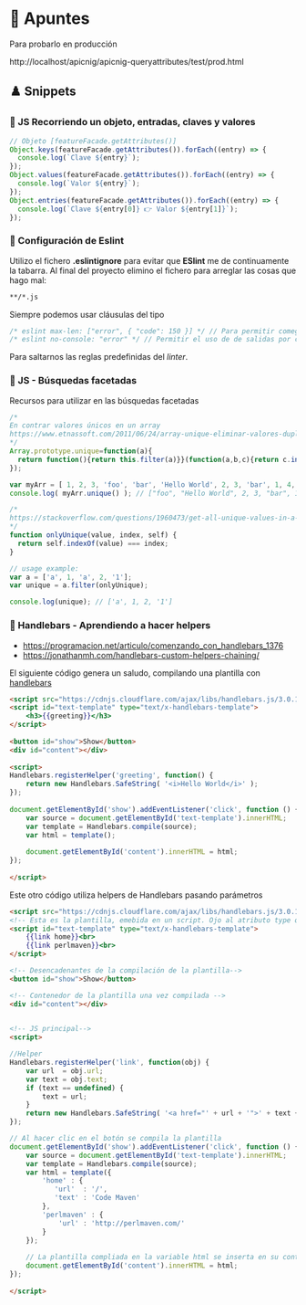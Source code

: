 # 📓 Apuntes

Para probarlo en producción

http://localhost/apicnig/apicnig-queryattributes/test/prod.html


## ♟️ Snippets
### 🔸 JS Recorriendo un objeto, entradas, claves y valores

```javascript
// Objeto [featureFacade.getAttributes()]
Object.keys(featureFacade.getAttributes()).forEach((entry) => {
  console.log(`Clave ${entry}`);
});
Object.values(featureFacade.getAttributes()).forEach((entry) => {
  console.log(`Valor ${entry}`);
});
Object.entries(featureFacade.getAttributes()).forEach((entry) => {
  console.log(`Clave ${entry[0]} 👉 Valor ${entry[1]}`);
});
```

### 🔸 Configuración de Eslint

Utilizo el fichero **.eslintignore** para evitar que **ESlint** me de continuamente la tabarra. Al final del proyecto elimino el fichero para arreglar las cosas que hago mal:

```bash
**/*.js
```

Siempre podemos usar cláusulas del tipo

```javascript
/* eslint max-len: ["error", { "code": 150 }] */ // Para permitir comegtarios de hasta 150
/* eslint no-console: "error" */ // Permitir el uso de de salidas por consola
```

Para saltarnos las reglas predefinidas del *linter*.

### 🔸 JS - Búsquedas facetadas

Recursos para utilizar en las búsquedas facetadas

```javascript
/*
En contrar valores únicos en un array
https://www.etnassoft.com/2011/06/24/array-unique-eliminar-valores-duplicados-de-un-array-en-javascript/
*/
Array.prototype.unique=function(a){
  return function(){return this.filter(a)}}(function(a,b,c){return c.indexOf(a,b+1)<0
});

var myArr = [ 1, 2, 3, 'foo', 'bar', 'Hello World', 2, 3, 'bar', 1, 4, 5];
console.log( myArr.unique() ); // ["foo", "Hello World", 2, 3, "bar", 1, 4, 5]

/*
https://stackoverflow.com/questions/1960473/get-all-unique-values-in-a-javascript-array-remove-duplicates
*/
function onlyUnique(value, index, self) {
  return self.indexOf(value) === index;
}

// usage example:
var a = ['a', 1, 'a', 2, '1'];
var unique = a.filter(onlyUnique);

console.log(unique); // ['a', 1, 2, '1']
```

### 🔸 Handlebars -  Aprendiendo a hacer helpers

* https://programacion.net/articulo/comenzando_con_handlebars_1376
* https://jonathanmh.com/handlebars-custom-helpers-chaining/

El siguiente código genera un saludo, compilando una plantilla con [handlebars](https://handlebarsjs.com/)

```html
<script src="https://cdnjs.cloudflare.com/ajax/libs/handlebars.js/3.0.1/handlebars.min.js"></script>
<script id="text-template" type="text/x-handlebars-template">
    <h3>{{greeting}}</h3>
</script>
 
<button id="show">Show</button>
<div id="content"></div>
 
<script>
Handlebars.registerHelper('greeting', function() {
    return new Handlebars.SafeString( '<i>Hello World</i>' );
});
 
document.getElementById('show').addEventListener('click', function () {
    var source = document.getElementById('text-template').innerHTML;
	var template = Handlebars.compile(source);
	var html = template();
 
    document.getElementById('content').innerHTML = html;
});
 
</script>
```

Este otro código utiliza helpers de Handlebars pasando parámetros

```html
<script src="https://cdnjs.cloudflare.com/ajax/libs/handlebars.js/3.0.1/handlebars.min.js"></script>
<!-- Esta es la plantilla, emebida en un script. Ojo al atributo type que lleva -->
<script id="text-template" type="text/x-handlebars-template">
    {{link home}}<br>
    {{link perlmaven}}<br>
</script>

<!-- Desencadenantes de la compilación de la plantilla-->
<button id="show">Show</button>

<!-- Contenedor de la plantilla una vez compilada -->
<div id="content"></div>
 

<!-- JS principal-->
<script>

//Helper
Handlebars.registerHelper('link', function(obj) {
    var url  = obj.url;
    var text = obj.text;
    if (text == undefined) {
        text = url;
    }
    return new Handlebars.SafeString( '<a href="' + url + '">' + text + '</a>' );
});

// Al hacer clic en el botón se compila la plantilla
document.getElementById('show').addEventListener('click', function () {
    var source = document.getElementById('text-template').innerHTML;
    var template = Handlebars.compile(source);
    var html = template({
        'home' : {
           'url'  : '/',
           'text' : 'Code Maven'
        },
        'perlmaven' : {
            'url' : 'http://perlmaven.com/'
        }
    });
 
    // La plantilla compliada en la variable html se inserta en su contenedor
    document.getElementById('content').innerHTML = html;
});
 
</script>
```

